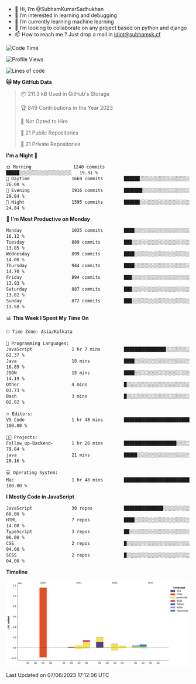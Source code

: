- 👋 Hi, I’m @SubhamKumarSadhukhan
- 👀 I’m interested in learning and debugging
- 🌱 I’m currently learning machine learning
- 💞️ I’m looking to collaborate on any project based on python and django
- 📫 How to reach me ?
      Just drop a mail in idiot@subhamsk.cf

<!---
SubhamKumarSadhukhan/SubhamKumarSadhukhan is a ✨ special ✨ repository because its `README.md` (this file) appears on your GitHub profile.
You can click the Preview link to take a look at your changes.
--->


<!--START_SECTION:waka-->
![Code Time](http://img.shields.io/badge/Code%20Time-1%2C216%20hrs%203%20mins-blue)

![Profile Views](http://img.shields.io/badge/Profile%20Views-0-blue)

![Lines of code](https://img.shields.io/badge/From%20Hello%20World%20I%27ve%20Written-1.8%20million%20lines%20of%20code-blue)

**🐱 My GitHub Data** 

> 📦 211.3 kB Used in GitHub's Storage 
 > 
> 🏆 849 Contributions in the Year 2023
 > 
> 🚫 Not Opted to Hire
 > 
> 📜 21 Public Repositories 
 > 
> 🔑 21 Private Repositories 
 > 
**I'm a Night 🦉** 

```text
🌞 Morning                1240 commits        █████░░░░░░░░░░░░░░░░░░░░   19.31 % 
🌆 Daytime                1669 commits        ██████░░░░░░░░░░░░░░░░░░░   26.00 % 
🌃 Evening                1916 commits        ███████░░░░░░░░░░░░░░░░░░   29.84 % 
🌙 Night                  1595 commits        ██████░░░░░░░░░░░░░░░░░░░   24.84 % 
```
📅 **I'm Most Productive on Monday** 

```text
Monday                   1035 commits        ████░░░░░░░░░░░░░░░░░░░░░   16.12 % 
Tuesday                  889 commits         ███░░░░░░░░░░░░░░░░░░░░░░   13.85 % 
Wednesday                899 commits         ████░░░░░░░░░░░░░░░░░░░░░   14.00 % 
Thursday                 944 commits         ████░░░░░░░░░░░░░░░░░░░░░   14.70 % 
Friday                   894 commits         ███░░░░░░░░░░░░░░░░░░░░░░   13.93 % 
Saturday                 887 commits         ███░░░░░░░░░░░░░░░░░░░░░░   13.82 % 
Sunday                   872 commits         ███░░░░░░░░░░░░░░░░░░░░░░   13.58 % 
```


📊 **This Week I Spent My Time On** 

```text
🕑︎ Time Zone: Asia/Kolkata

💬 Programming Languages: 
JavaScript               1 hr 7 mins         ████████████████░░░░░░░░░   62.37 % 
Java                     18 mins             ████░░░░░░░░░░░░░░░░░░░░░   16.89 % 
JSON                     15 mins             ████░░░░░░░░░░░░░░░░░░░░░   14.19 % 
Other                    4 mins              █░░░░░░░░░░░░░░░░░░░░░░░░   03.73 % 
Bash                     3 mins              █░░░░░░░░░░░░░░░░░░░░░░░░   02.82 % 

🔥 Editors: 
VS Code                  1 hr 48 mins        █████████████████████████   100.00 % 

🐱‍💻 Projects: 
Follow_up-Backend-       1 hr 26 mins        ████████████████████░░░░░   79.84 % 
java                     21 mins             █████░░░░░░░░░░░░░░░░░░░░   20.16 % 

💻 Operating System: 
Mac                      1 hr 48 mins        █████████████████████████   100.00 % 
```

**I Mostly Code in JavaScript** 

```text
JavaScript               30 repos            ███████████████░░░░░░░░░░   60.00 % 
HTML                     7 repos             ████░░░░░░░░░░░░░░░░░░░░░   14.00 % 
TypeScript               3 repos             ██░░░░░░░░░░░░░░░░░░░░░░░   06.00 % 
CSS                      2 repos             █░░░░░░░░░░░░░░░░░░░░░░░░   04.00 % 
SCSS                     2 repos             █░░░░░░░░░░░░░░░░░░░░░░░░   04.00 % 
```



**Timeline**

![Lines of Code chart](https://raw.githubusercontent.com/SubhamKumarSadhukhan/SubhamKumarSadhukhan/main/assets/bar_graph.png)


 Last Updated on 07/06/2023 17:12:06 UTC
<!--END_SECTION:waka-->

